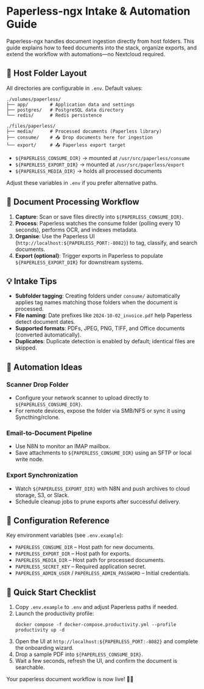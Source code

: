 # Paperless-ngx Intake & Automation Guide

Paperless-ngx handles document ingestion directly from host folders. This guide explains how to feed documents into the stack, organize exports, and extend the workflow with automations—no Nextcloud required.

## 📂 Host Folder Layout

All directories are configurable in `.env`. Default values:

```
./volumes/paperless/
├── app/        # Application data and settings
├── postgres/   # PostgreSQL data directory
└── redis/      # Redis persistence

./files/paperless/
├── media/      # Processed documents (Paperless library)
├── consume/    # 📥 Drop documents here for ingestion
└── export/     # 📤 Paperless export target
```

- `${PAPERLESS_CONSUME_DIR}` → mounted at `/usr/src/paperless/consume`
- `${PAPERLESS_EXPORT_DIR}` → mounted at `/usr/src/paperless/export`
- `${PAPERLESS_MEDIA_DIR}` → holds all processed documents

Adjust these variables in `.env` if you prefer alternative paths.

## 🔄 Document Processing Workflow

1. **Capture**: Scan or save files directly into `${PAPERLESS_CONSUME_DIR}`.
2. **Process**: Paperless watches the consume folder (polling every 10 seconds), performs OCR, and indexes metadata.
3. **Organise**: Use the Paperless UI (`http://localhost:${PAPERLESS_PORT:-8082}`) to tag, classify, and search documents.
4. **Export (optional)**: Trigger exports in Paperless to populate `${PAPERLESS_EXPORT_DIR}` for downstream systems.

## 💡 Intake Tips

- **Subfolder tagging**: Creating folders under `consume/` automatically applies tag names matching those folders when the document is processed.
- **File naming**: Date prefixes like `2024-10-02_invoice.pdf` help Paperless detect document dates.
- **Supported formats**: PDFs, JPEG, PNG, TIFF, and Office documents (converted automatically).
- **Duplicates**: Duplicate detection is enabled by default; identical files are skipped.

## 🤖 Automation Ideas

### Scanner Drop Folder
- Configure your network scanner to upload directly to `${PAPERLESS_CONSUME_DIR}`.
- For remote devices, expose the folder via SMB/NFS or sync it using Syncthing/rclone.

### Email-to-Document Pipeline
- Use N8N to monitor an IMAP mailbox.
- Save attachments to `${PAPERLESS_CONSUME_DIR}` using an SFTP or local write node.

### Export Synchronization
- Watch `${PAPERLESS_EXPORT_DIR}` with N8N and push archives to cloud storage, S3, or Slack.
- Schedule cleanup jobs to prune exports after successful delivery.

## 🔧 Configuration Reference

Key environment variables (see `.env.example`):

- `PAPERLESS_CONSUME_DIR` – Host path for new documents.
- `PAPERLESS_EXPORT_DIR` – Host path for exports.
- `PAPERLESS_MEDIA_DIR` – Host path for processed documents.
- `PAPERLESS_SECRET_KEY` – Required application secret.
- `PAPERLESS_ADMIN_USER` / `PAPERLESS_ADMIN_PASSWORD` – Initial credentials.

## 🚀 Quick Start Checklist

1. Copy `.env.example` to `.env` and adjust Paperless paths if needed.
2. Launch the productivity profile:
   ```
   docker compose -f docker-compose.productivity.yml --profile productivity up -d
   ```
3. Open the UI at `http://localhost:${PAPERLESS_PORT:-8082}` and complete the onboarding wizard.
4. Drop a sample PDF into `${PAPERLESS_CONSUME_DIR}`.
5. Wait a few seconds, refresh the UI, and confirm the document is searchable.

Your paperless document workflow is now live! 📄✨
